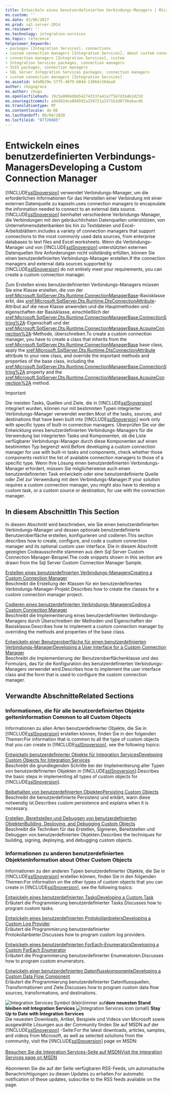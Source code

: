 ```yaml
---
title: Entwickeln eines benutzerdefinierten Verbindungs-Managers | Microsoft-Dokumentation
ms.custom: ''
ms.date: 03/08/2017
ms.prod: sql-server-2014
ms.reviewer: ''
ms.technology: integration-services
ms.topic: reference
helpviewer_keywords:
- packages [Integration Services], connections
- custom connection managers [Integration Services], about custom connection managers
- connection managers [Integration Services], custom
- Integration Services packages, connection managers
- SSIS packages, connection managers
- SQL Server Integration Services packages, connection managers
- custom connection managers [Integration Services]
ms.assetid: bda0b29e-57f5-4879-b04d-1396dc56daa8
author: chugugrace
ms.author: chugu
ms.openlocfilehash: 19c5a9066db6542742537a41a7f567d1b4b1d23d
ms.sourcegitcommit: ad4d92dce894592a259721a1571b1d8736abacdb
ms.translationtype: MT
ms.contentlocale: de-DE
ms.lasthandoff: 08/04/2020
ms.locfileid: "87726085"
---
```

# <a name="developing-a-custom-connection-manager"></a><span data-ttu-id="a970b-102">Entwickeln eines benutzerdefinierten Verbindungs-Managers</span><span class="sxs-lookup"><span data-stu-id="a970b-102">Developing a Custom Connection Manager</span></span>
  [!INCLUDE[ssISnoversion](../../../includes/ssisnoversion-md.md)] <span data-ttu-id="a970b-103">verwendet Verbindungs-Manager, um die erforderlichen Informationen für das Herstellen einer Verbindung mit einer externen Datenquelle zu kapseln.</span><span class="sxs-lookup"><span data-stu-id="a970b-103">uses connection managers to encapsulate the information needed to connect to an external data source.</span></span> [!INCLUDE[ssISnoversion](../../../includes/ssisnoversion-md.md)] <span data-ttu-id="a970b-104">beinhaltet verschiedene Verbindungs-Manager, die Verbindungen mit den gebräuchlichsten Datenquellen unterstützen, von Unternehmensdatenbanken bis hin zu Textdateien und Excel-Arbeitsblättern.</span><span class="sxs-lookup"><span data-stu-id="a970b-104">includes a variety of connection managers that support connections to the most commonly used data sources, from enterprise databases to text files and Excel worksheets.</span></span> <span data-ttu-id="a970b-105">Wenn die Verbindungs-Manager und von [!INCLUDE[ssISnoversion](../../../includes/ssisnoversion-md.md)] unterstützten externen Datenquellen Ihre Anforderungen nicht vollständig erfüllen, können Sie einen benutzerdefinierten Verbindungs-Manager erstellen.</span><span class="sxs-lookup"><span data-stu-id="a970b-105">If the connection managers and external data sources supported by [!INCLUDE[ssISnoversion](../../../includes/ssisnoversion-md.md)] do not entirely meet your requirements, you can create a custom connection manager.</span></span>  
  
 <span data-ttu-id="a970b-106">Zum Erstellen eines benutzerdefinierten Verbindungs-Managers müssen Sie eine Klasse erstellen, die von der <xref:Microsoft.SqlServer.Dts.Runtime.ConnectionManagerBase>-Basisklasse erbt, das <xref:Microsoft.SqlServer.Dts.Runtime.DtsConnectionAttribute>-Attribut auf die neue Klasse anwenden und die Hauptmethoden und -eigenschaften der Basisklasse, einschließlich der <xref:Microsoft.SqlServer.Dts.Runtime.ConnectionManagerBase.ConnectionString%2A>-Eigenschaft und der <xref:Microsoft.SqlServer.Dts.Runtime.ConnectionManagerBase.AcquireConnection%2A>-Methode, überschreiben.</span><span class="sxs-lookup"><span data-stu-id="a970b-106">To create a custom connection manager, you have to create a class that inherits from the <xref:Microsoft.SqlServer.Dts.Runtime.ConnectionManagerBase> base class, apply the <xref:Microsoft.SqlServer.Dts.Runtime.DtsConnectionAttribute> attribute to your new class, and override the important methods and properties of the base class, including the <xref:Microsoft.SqlServer.Dts.Runtime.ConnectionManagerBase.ConnectionString%2A> property and the <xref:Microsoft.SqlServer.Dts.Runtime.ConnectionManagerBase.AcquireConnection%2A> method.</span></span>  
  
> [!IMPORTANT]  
>  <span data-ttu-id="a970b-107">Die meisten Tasks, Quellen und Ziele, die in [!INCLUDE[ssISnoversion](../../../includes/ssisnoversion-md.md)] integriert wurden, können nur mit bestimmten Typen integrierter Verbindungs-Manager verwendet werden.</span><span class="sxs-lookup"><span data-stu-id="a970b-107">Most of the tasks, sources, and destinations that have been built into [!INCLUDE[ssISnoversion](../../../includes/ssisnoversion-md.md)] work only with specific types of built-in connection managers.</span></span> <span data-ttu-id="a970b-108">Überprüfen Sie vor der Entwicklung eines benutzerdefinierten Verbindungs-Managers für die Verwendung bei integrierten Tasks und Komponenten, ob die Liste verfügbarer Verbindungs-Manager durch diese Komponenten auf einen bestimmten Typ begrenzt wird.</span><span class="sxs-lookup"><span data-stu-id="a970b-108">Before developing a custom connection manager for use with built-in tasks and components, check whether those components restrict the list of available connection managers to those of a specific type.</span></span> <span data-ttu-id="a970b-109">Wenn Ihre Lösung einen benutzerdefinierten Verbindungs-Manager erfordert, müssen Sie möglicherweise auch einen benutzerdefinierten Task entwickeln oder eine benutzerdefinierte Quelle oder Ziel zur Verwendung mit dem Verbindungs-Manager.</span><span class="sxs-lookup"><span data-stu-id="a970b-109">If your solution requires a custom connection manager, you might also have to develop a custom task, or a custom source or destination, for use with the connection manager.</span></span>  
  
## <a name="in-this-section"></a><span data-ttu-id="a970b-110">In diesem Abschnitt</span><span class="sxs-lookup"><span data-stu-id="a970b-110">In This Section</span></span>  
 <span data-ttu-id="a970b-111">In diesem Abschnitt wird beschrieben, wie Sie einen benutzerdefinierten Verbindungs-Manager und dessen optionale benutzerdefinierte Benutzeroberfläche erstellen, konfigurieren und codieren.</span><span class="sxs-lookup"><span data-stu-id="a970b-111">This section describes how to create, configure, and code a custom connection manager and its optional custom user interface.</span></span> <span data-ttu-id="a970b-112">Die in diesem Abschnitt gezeigten Codeausschnitte stammen aus dem Sql Server Custom Connection Manager-Beispiel.</span><span class="sxs-lookup"><span data-stu-id="a970b-112">The code snippets shown in this section are drawn from the Sql Server Custom Connection Manager Sample.</span></span>  
  
 [<span data-ttu-id="a970b-113">Erstellen eines benutzerdefinierten Verbindungs-Managers</span><span class="sxs-lookup"><span data-stu-id="a970b-113">Creating a Custom Connection Manager</span></span>](creating-a-custom-connection-manager.md)  
 <span data-ttu-id="a970b-114">Beschreibt die Erstellung der Klassen für ein benutzerdefiniertes Verbindungs-Manager-Projekt.</span><span class="sxs-lookup"><span data-stu-id="a970b-114">Describes how to create the classes for a custom connection manager project.</span></span>  
  
 [<span data-ttu-id="a970b-115">Codieren eines benutzerdefinierten Verbindungs-Managers</span><span class="sxs-lookup"><span data-stu-id="a970b-115">Coding a Custom Connection Manager</span></span>](coding-a-custom-connection-manager.md)  
 <span data-ttu-id="a970b-116">Beschreibt die Implementierung eines benutzerdefinierten Verbindungs-Managers durch Überschreiben der Methoden und Eigenschaften der Basisklasse.</span><span class="sxs-lookup"><span data-stu-id="a970b-116">Describes how to implement a custom connection manager by overriding the methods and properties of the base class.</span></span>  
  
 [<span data-ttu-id="a970b-117">Entwickeln einer Benutzeroberfläche für einen benutzerdefinierten Verbindungs-Manager</span><span class="sxs-lookup"><span data-stu-id="a970b-117">Developing a User Interface for a Custom Connection Manager</span></span>](developing-a-user-interface-for-a-custom-connection-manager.md)  
 <span data-ttu-id="a970b-118">Beschreibt die Implementierung der Benutzeroberflächenklasse und des Formulars, das für die Konfiguration des benutzerdefinierten Verbindungs-Managers verwendet wird.</span><span class="sxs-lookup"><span data-stu-id="a970b-118">Describes how to implement the user interface class and the form that is used to configure the custom connection manager.</span></span>  
  
## <a name="related-sections"></a><span data-ttu-id="a970b-119">Verwandte Abschnitte</span><span class="sxs-lookup"><span data-stu-id="a970b-119">Related Sections</span></span>  
  
### <a name="information-common-to-all-custom-objects"></a><span data-ttu-id="a970b-120">Informationen, die für alle benutzerdefinierten Objekte gelten</span><span class="sxs-lookup"><span data-stu-id="a970b-120">Information Common to all Custom Objects</span></span>  
 <span data-ttu-id="a970b-121">Informationen zu allen Arten benutzerdefinierter Objekte, die Sie in [!INCLUDE[ssISnoversion](../../../includes/ssisnoversion-md.md)] erstellen können, finden Sie in den folgenden Themen:</span><span class="sxs-lookup"><span data-stu-id="a970b-121">For information that is common to all the type of custom objects that you can create in [!INCLUDE[ssISnoversion](../../../includes/ssisnoversion-md.md)], see the following topics:</span></span>  
  
 [<span data-ttu-id="a970b-122">Entwickeln benutzerdefinierter Objekte für Integration Services</span><span class="sxs-lookup"><span data-stu-id="a970b-122">Developing Custom Objects for Integration Services</span></span>](../developing-custom-objects-for-integration-services.md)  
 <span data-ttu-id="a970b-123">Beschreibt die grundlegenden Schritte bei der Implementierung aller Typen von benutzerdefinierten Objekten in [!INCLUDE[ssISnoversion](../../../includes/ssisnoversion-md.md)].</span><span class="sxs-lookup"><span data-stu-id="a970b-123">Describes the basic steps in implementing all types of custom objects for [!INCLUDE[ssISnoversion](../../../includes/ssisnoversion-md.md)].</span></span>  
  
 [<span data-ttu-id="a970b-124">Beibehalten von benutzerdefinierten Objekten</span><span class="sxs-lookup"><span data-stu-id="a970b-124">Persisting Custom Objects</span></span>](../persisting-custom-objects.md)  
 <span data-ttu-id="a970b-125">Beschreibt die benutzerdefinierte Persistenz und erklärt, wann diese notwendig ist.</span><span class="sxs-lookup"><span data-stu-id="a970b-125">Describes custom persistence and explains when it is necessary.</span></span>  
  
 [<span data-ttu-id="a970b-126">Erstellen, Bereitstellen und Debuggen von benutzerdefinierten Objekten</span><span class="sxs-lookup"><span data-stu-id="a970b-126">Building, Deploying, and Debugging Custom Objects</span></span>](../building-deploying-and-debugging-custom-objects.md)  
 <span data-ttu-id="a970b-127">Beschreibt die Techniken für das Erstellen, Signieren, Bereitstellen und Debuggen von benutzerdefinierten Objekten.</span><span class="sxs-lookup"><span data-stu-id="a970b-127">Describes the techniques for building, signing, deploying, and debugging custom objects.</span></span>  
  
### <a name="information-about-other-custom-objects"></a><span data-ttu-id="a970b-128">Informationen zu anderen benutzerdefinierten Objekten</span><span class="sxs-lookup"><span data-stu-id="a970b-128">Information about Other Custom Objects</span></span>  
 <span data-ttu-id="a970b-129">Informationen zu den anderen Typen benutzerdefinierter Objekte, die Sie in [!INCLUDE[ssISnoversion](../../../includes/ssisnoversion-md.md)] erstellen können, finden Sie in den folgenden Themen:</span><span class="sxs-lookup"><span data-stu-id="a970b-129">For information on the other types of custom objects that you can create in [!INCLUDE[ssISnoversion](../../../includes/ssisnoversion-md.md)], see the following topics:</span></span>  
  
 [<span data-ttu-id="a970b-130">Entwickeln eines benutzerdefinierten Tasks</span><span class="sxs-lookup"><span data-stu-id="a970b-130">Developing a Custom Task</span></span>](../task/developing-a-custom-task.md)  
 <span data-ttu-id="a970b-131">Erläutert die Programmierung benutzerdefinierter Tasks.</span><span class="sxs-lookup"><span data-stu-id="a970b-131">Discusses how to program custom tasks.</span></span>  
  
 [<span data-ttu-id="a970b-132">Entwickeln eines benutzerdefinierten Protokollanbieters</span><span class="sxs-lookup"><span data-stu-id="a970b-132">Developing a Custom Log Provider</span></span>](../log-provider/developing-a-custom-log-provider.md)  
 <span data-ttu-id="a970b-133">Erläutert die Programmierung benutzerdefinierter Protokollanbieter.</span><span class="sxs-lookup"><span data-stu-id="a970b-133">Discusses how to program custom log providers.</span></span>  
  
 [<span data-ttu-id="a970b-134">Entwickeln eines benutzerdefinierten ForEach-Enumerators</span><span class="sxs-lookup"><span data-stu-id="a970b-134">Developing a Custom ForEach Enumerator</span></span>](../foreach-enumerator/developing-a-custom-foreach-enumerator.md)  
 <span data-ttu-id="a970b-135">Erläutert die Programmierung benutzerdefinierter Enumeratoren.</span><span class="sxs-lookup"><span data-stu-id="a970b-135">Discusses how to program custom enumerators.</span></span>  
  
 [<span data-ttu-id="a970b-136">Entwickeln einer benutzerdefinierten Datenflusskomponente</span><span class="sxs-lookup"><span data-stu-id="a970b-136">Developing a Custom Data Flow Component</span></span>](../data-flow/developing-a-custom-data-flow-component.md)  
 <span data-ttu-id="a970b-137">Erläutert die Programmierung benutzerdefinierter Datenflussquellen, Transformationen und Ziele.</span><span class="sxs-lookup"><span data-stu-id="a970b-137">Discusses how to program custom data flow sources, transformations, and destinations.</span></span>  
  
<span data-ttu-id="a970b-138">![Integration Services Symbol (klein)](../../media/dts-16.gif "Integration Services (kleines Symbol)")immer auf**dem neuesten Stand bleiben mit Integration Services**  </span><span class="sxs-lookup"><span data-stu-id="a970b-138">![Integration Services icon (small)](../../media/dts-16.gif "Integration Services icon (small)")  **Stay Up to Date with Integration Services**</span></span><br /> <span data-ttu-id="a970b-139">Die neuesten Downloads, Artikel, Beispiele und Videos von Microsoft sowie ausgewählte Lösungen aus der Community finden Sie auf MSDN auf der [!INCLUDE[ssISnoversion](../../../includes/ssisnoversion-md.md)] -Seite:</span><span class="sxs-lookup"><span data-stu-id="a970b-139">For the latest downloads, articles, samples, and videos from Microsoft, as well as selected solutions from the community, visit the [!INCLUDE[ssISnoversion](../../../includes/ssisnoversion-md.md)] page on MSDN:</span></span><br /><br /> [<span data-ttu-id="a970b-140">Besuchen Sie die Integration Services-Seite auf MSDN</span><span class="sxs-lookup"><span data-stu-id="a970b-140">Visit the Integration Services page on MSDN</span></span>](https://go.microsoft.com/fwlink/?LinkId=136655)<br /><br /> <span data-ttu-id="a970b-141">Abonnieren Sie die auf der Seite verfügbaren RSS-Feeds, um automatische Benachrichtigungen zu diesen Updates zu erhalten.</span><span class="sxs-lookup"><span data-stu-id="a970b-141">For automatic notification of these updates, subscribe to the RSS feeds available on the page.</span></span>  
  
  

